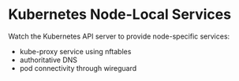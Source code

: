 # Kubernetes Node-Local Services

Watch the Kubernetes API server to provide node-specific services:
- kube-proxy service using nftables
- authoritative DNS
- pod connectivity through wireguard
